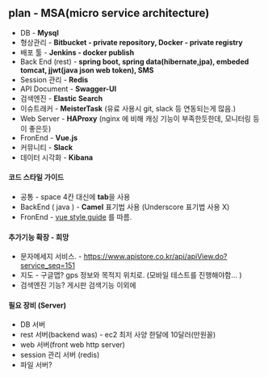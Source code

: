 ## plan - MSA(micro service architecture)

- DB - **Mysql**
- 형상관리 - **Bitbucket - private repository, Docker - private registry**
- 배포 툴 - **Jenkins - docker publish** 
- Back End (rest) - **spring boot, spring data(hibernate,jpa), embeded tomcat, jjwt(java json web token), SMS**
- Session 관리 - **Redis**
- API Document - **Swagger-UI**
- 검색엔진 - **Elastic Search**
- 이슈트래커 - **MeisterTask** (유료 사용시 git, slack 등 연동되는게 많음.)
- Web Server - **HAProxy** (nginx 에 비해 캐싱 기능이 부족한듯한데, 모니터링 등이 좋은듯)
- FronEnd - **Vue.js** 
- 커뮤니티 - **Slack**
- 데이터 시각화 - **Kibana**

#### 코드 스타일 가이드

- 공통 - space 4칸 대신에 **tab**을 사용
- BackEnd ( java ) - **Camel** 표기법 사용 (Underscore 표기법 사용 X)
- FronEnd  - [vue style guide](https://vuejs.org/v2/style-guide/) 를 따름. 

#### 추가기능 확장 - 희망

- 문자메세지 서비스. - https://www.apistore.co.kr/api/apiView.do?service_seq=151
- 지도 - 구글맵? gps 정보와 목적지 위치로. (모바일 테스트를 진행해야함... )
- 검색엔진 기능? 게시판 검색기능 이외에

#### 필요 장비 (Server)

- DB 서버
- rest 서버(backend was) - ec2 최저 사양 한달에 10달러(만원꼴) 
- web 서버(front web http server)
- session 관리 서버 (redis)
- 파일 서버?

